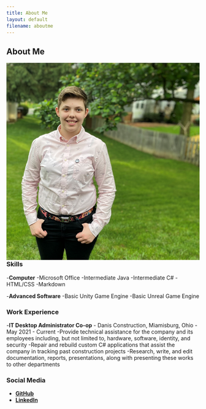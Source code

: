 ```yaml
---
title: About Me
layout: default
filename: aboutme
--- 
```


## About Me
<img style="float: left;" src="assets/pictures/About/Photo_Kelli_Porter.png">

### Skills
 -**Computer**
  -Microsoft Office
  -Intermediate Java
  -Intermediate C#
  -HTML/CSS
  -Markdown

 -**Advanced Software**
  -Basic Unity Game Engine
  -Basic Unreal Game Engine

### Work Experience
 -**IT Desktop Administrator Co-op** - Danis Construction, Miamisburg, Ohio
  -May 2021 - Current
   -Provide technical assistance for the company and its employees including, but not limited to, hardware, software, identity, and security
   -Repair and rebuild custom C# applications that assist the company in tracking past construction projects
   -Research, write, and edit documentation, reports, presentations, along with presenting these works to other departments

### Social Media
 - **[GitHub](https://github.com/BeanDevStudios)**
 - **[LinkedIn](https://www.linkedin.com/in/kelliporter22)**